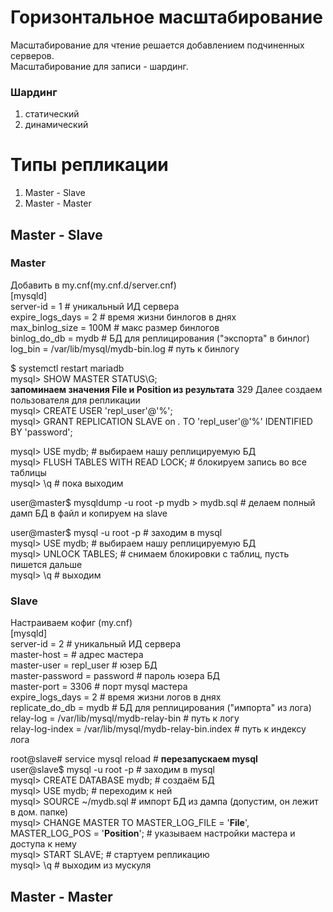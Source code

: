 # Горизонтальное масштабирование 
Масштабирование для чтение решается добавлением подчиненных серверов.  
Масштабирование для записи - шардинг.  

### Шардинг
1. статический
2. динамический


#  Типы репликации
1. Master - Slave
2. Master - Master

## Master - Slave
### Master
Добавить в my.cnf(my.cnf.d/server.cnf)  
[mysqld]  
server-id = 1 # уникальный ИД сервера  
expire_logs_days = 2 # время жизни бинлогов в днях  
max_binlog_size = 100M # макс размер бинлогов  
binlog_do_db = mydb # БД для реплицирования ("экспорта" в бинлог)  
log_bin = /var/lib/mysql/mydb-bin.log # путь к бинлогу

$ systemctl restart mariadb  
mysql> SHOW MASTER STATUS\G;   
**запоминаем значения File и Position из результата**
329
Далее создаем пользователя для репликации  
mysql> CREATE USER 'repl_user'@'%';  
mysql> GRANT REPLICATION SLAVE on *.* TO 'repl_user'@'%' IDENTIFIED BY 'password';

mysql> USE mydb; # выбираем нашу реплицируемую БД  
mysql> FLUSH TABLES WITH READ LOCK; # блокируем запись во все таблицы  
mysql> \q # пока выходим  

user@master$ mysqldump -u root -p mydb > mydb.sql # делаем полный дамп БД в файл и копируем на slave

user@master$ mysql -u root -p # заходим в mysql  
mysql> USE mydb; # выбираем нашу реплицируемую БД  
mysql> UNLOCK TABLES; # снимаем блокировки с таблиц, пусть пишется дальше  
mysql> \q # выходим

### Slave
Настраиваем кофиг (my.cnf)   
[mysqld]  
server-id = 2 # уникальный ИД сервера  
master-host = <Master-IP> # адрес мастера  
master-user = repl_user # юзер БД  
master-password = password # пароль юзера БД  
master-port = 3306 # порт mysql мастера  
expire_logs_days = 2 # время жизни логов в днях  
replicate_do_db = mydb # БД для реплицирования   ("импорта" из лога)  
relay-log = /var/lib/mysql/mydb-relay-bin # путь к логу  
relay-log-index = /var/lib/mysql/mydb-relay-bin.index # путь к индексу лога

root@slave# service mysql reload # **перезапускаем mysql**  
user@slave$ mysql -u root -p # заходим в mysql  
mysql> CREATE DATABASE mydb; # создаём БД  
mysql> USE mydb; # переходим к ней  
mysql> SOURCE ~/mydb.sql # импорт БД из дампа (допустим, он лежит в дом. папке)    
mysql> CHANGE MASTER TO MASTER_LOG_FILE = '**File**', MASTER_LOG_POS = '**Position**'; # указываем настройки мастера и доступа к нему  
mysql> START SLAVE; # стартуем репликацию  
mysql> \q # выходим из мускуля  

## Master - Master